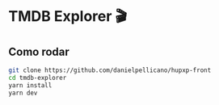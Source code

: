 # TMDB Explorer 🎬

## Como rodar

```bash
git clone https://github.com/danielpellicano/hupxp-front
cd tmdb-explorer
yarn install
yarn dev
```
